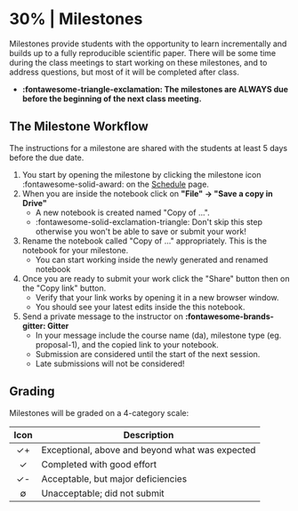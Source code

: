 # 30% | Milestones

Milestones provide students with the opportunity to learn incrementally and builds up to a fully reproducible scientific paper. There will be some time during the class meetings to start working on these milestones, and to address questions, but most of it will be completed after class.

- **:fontawesome-triangle-exclamation: The milestones are ALWAYS due before the beginning of the next class meeting.**

## The Milestone Workflow
The instructions for a milestone are shared with the students at least 5 days before the due date.

1. You start by opening the milestone by clicking the milestone icon :fontawesome-solid-award: on the [Schedule](../schedule.md) page.
2. When you are inside the notebook click on **"File" -> "Save a copy in Drive"**
    - A new notebook is created named "Copy of ...".
    - :fontawesome-solid-exclamation-triangle: Don't skip this step otherwise you won't be able to save or submit your work!
3. Rename the notebook called "Copy of ..." appropriately. This is the notebook for your milestone.
    - You can start working inside the newly generated and renamed notebook
4. Once you are ready to submit your work click the "Share" button then on the "Copy link" button.
    - Verify that your link works by opening it in a new browser window.
    - You should see your latest edits inside the this notebook.
5. Send a private message to the instructor on **:fontawesome-brands-gitter: Gitter**
    - In your message include the course name (da), milestone type (eg. proposal-1), and the copied link to your notebook.
    - Submission are considered until the start of the next session.
    - Late submissions will not be considered!

## Grading
Milestones will be graded on a 4-category scale:

| Icon | Description                                     |
| :-:  | -                                               |
| ✓+   | Exceptional, above and beyond what was expected |
| ✓    | Completed with good effort                      |
| ✓-   | Acceptable, but major deficiencies              |
| ∅    | Unacceptable; did not submit                    |

